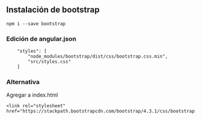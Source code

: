 ## Instalación de bootstrap

```
npm i --save bootstrap
```

### Edición de angular.json

```
    "styles": [
		"node_modules/bootstrap/dist/css/bootstrap.css.min",
		"src/styles.css"
    ]
```

### Alternativa

Agregar a index.html

```
<link rel="stylesheet" href="https://stackpath.bootstrapcdn.com/bootstrap/4.3.1/css/bootstrap.min.css">
```
